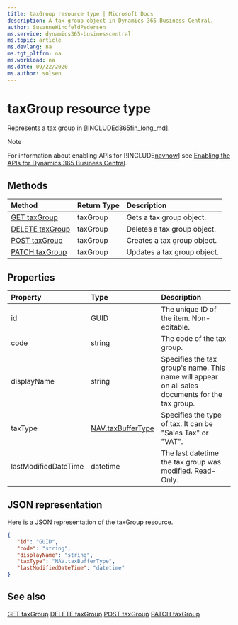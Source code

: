 ```yaml
---
title: taxGroup resource type | Microsoft Docs
description: A tax group object in Dynamics 365 Business Central.
author: SusanneWindfeldPedersen
ms.service: dynamics365-businesscentral
ms.topic: article
ms.devlang: na
ms.tgt_pltfrm: na
ms.workload: na
ms.date: 09/22/2020
ms.author: solsen
---
```


# taxGroup resource type
Represents a tax group in [!INCLUDE[d365fin_long_md](../../includes/d365fin_long_md.md)].

> [!NOTE]  
> For information about enabling APIs for [!INCLUDE[navnow](../../includes/navnow_md.md)] see [Enabling the APIs for Dynamics 365 Business Central](../enabling-apis-for-dynamics-nav.md).

## Methods
| Method | Return Type|Description |
|:--------------------|:-----------|:-------------------------|
|[GET taxGroup](../api/dynamics_taxGroup_Get.md)|taxGroup|Gets a tax group object.|
|[DELETE taxGroup](../api/dynamics_taxGroup_Delete.md)|taxGroup|Deletes a tax group object.|
|[POST taxGroup](../api/dynamics_taxGroup_Create.md)|taxGroup|Creates a tax group object.|
|[PATCH taxGroup](../api/dynamics_taxGroup_Update.md)|taxGroup|Updates a tax group object.|






## Properties

| Property           | Type   |Description     |
|:-------------------|:-------|:---------------|
|id|GUID|The unique ID of the item. Non-editable.|
|code|string|The code of the tax group.|
|displayName|string|Specifies the tax group's name. This name will appear on all sales documents for the tax group.|
|taxType|[NAV.taxBufferType](../resources/dynamics_complextypes.md)|Specifies the type of tax. It can be "Sales Tax" or "VAT".|
|lastModifiedDateTime|datetime|The last datetime the tax group was modified. Read-Only.|


## JSON representation

Here is a JSON representation of the taxGroup resource.


```json
{
   "id": "GUID",
   "code": "string",
   "displayName": "string",
   "taxType": "NAV.taxBufferType",
   "lastModifiedDateTime": "datetime"
}
```
## See also

[GET taxGroup](../api/dynamics_taxGroup_Get.md)
[DELETE taxGroup](../api/dynamics_taxGroup_Delete.md)
[POST taxGroup](../api/dynamics_taxGroup_Create.md)
[PATCH taxGroup](../api/dynamics_taxGroup_Update.md)

